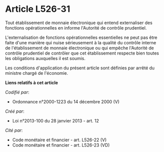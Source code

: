 # Article L526-31

Tout établissement de monnaie électronique qui entend externaliser des fonctions opérationnelles en informe l'Autorité de
contrôle prudentiel. 

L'externalisation de fonctions opérationnelles essentielles ne peut pas être faite d'une manière qui nuise sérieusement à la
qualité du contrôle interne de l'établissement de monnaie électronique ou qui empêche l'Autorité de contrôle prudentiel de
contrôler que cet établissement respecte bien toutes les obligations auxquelles il est soumis. 

Les conditions d'application du présent article sont définies par arrêté du ministre chargé de l'économie.

**Liens relatifs à cet article**

_Codifié par_:

  - Ordonnance n°2000-1223 du 14 décembre 2000 (V)

_Créé par_:

  - Loi n°2013-100 du 28 janvier 2013 - art. 12

_Cité par_:

  - Code monétaire et financier - art. L526-22 (V)
  - Code monétaire et financier - art. L526-23 (VD)
